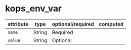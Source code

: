 # kops_env_var

| attribute | type | optional/required | computed |
| --- | --- | --- | --- |
| `name` | String | Required |  |
| `value` | String | Optional |  |
